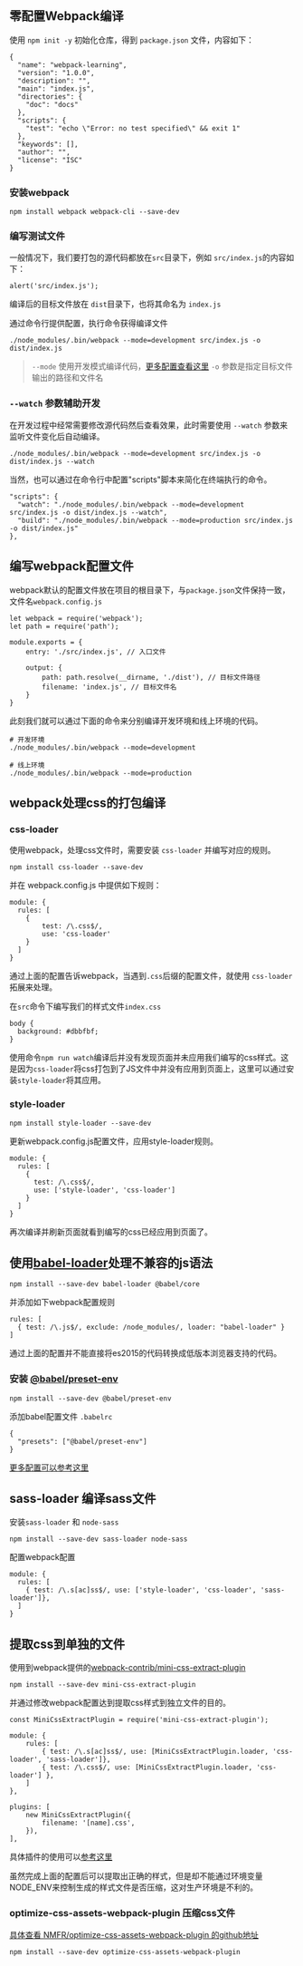 ## 零配置Webpack编译

使用 `npm init -y` 初始化仓库，得到 `package.json` 文件，内容如下：

```
{
  "name": "webpack-learning",
  "version": "1.0.0",
  "description": "",
  "main": "index.js",
  "directories": {
    "doc": "docs"
  },
  "scripts": {
    "test": "echo \"Error: no test specified\" && exit 1"
  },
  "keywords": [],
  "author": "",
  "license": "ISC"
}
```

### 安装webpack

```
npm install webpack webpack-cli --save-dev
```

### 编写测试文件

一般情况下，我们要打包的源代码都放在`src`目录下，例如 `src/index.js`的内容如下：

```
alert('src/index.js');
```

编译后的目标文件放在 `dist`目录下，也将其命名为 `index.js`

通过命令行提供配置，执行命令获得编译文件

```
./node_modules/.bin/webpack --mode=development src/index.js -o dist/index.js
```

> `--mode` 使用开发模式编译代码，[更多配置查看这里](https://webpack.js.org/configuration/mode/)
> `-o` 参数是指定目标文件输出的路径和文件名

### `--watch` 参数辅助开发

在开发过程中经常需要修改源代码然后查看效果，此时需要使用 `--watch` 参数来监听文件变化后自动编译。

```
./node_modules/.bin/webpack --mode=development src/index.js -o dist/index.js --watch
```

当然，也可以通过在命令行中配置"scripts"脚本来简化在终端执行的命令。

```
"scripts": {
  "watch": "./node_modules/.bin/webpack --mode=development src/index.js -o dist/index.js --watch",
  "build": "./node_modules/.bin/webpack --mode=production src/index.js -o dist/index.js"
},
```

## 编写webpack配置文件

webpack默认的配置文件放在项目的根目录下，与`package.json`文件保持一致，文件名`webpack.config.js`

```
let webpack = require('webpack');
let path = require('path');

module.exports = {
    entry: './src/index.js', // 入口文件

    output: {
        path: path.resolve(__dirname, './dist'), // 目标文件路径
        filename: 'index.js', // 目标文件名
    }
}
```

此刻我们就可以通过下面的命令来分别编译开发环境和线上环境的代码。

```
# 开发环境
./node_modules/.bin/webpack --mode=development

# 线上环境
./node_modules/.bin/webpack --mode=production
```


## webpack处理css的打包编译

### css-loader

使用webpack，处理css文件时，需要安装 `css-loader` 并编写对应的规则。

```
npm install css-loader --save-dev
```

并在 webpack.config.js 中提供如下规则：

```
module: {
  rules: [
    {
        test: /\.css$/,
        use: 'css-loader'
    }
  ]
}
```

通过上面的配置告诉webpack，当遇到`.css`后缀的配置文件，就使用 `css-loader` 拓展来处理。

在`src`命令下编写我们的样式文件`index.css`

```
body {
  background: #dbbfbf;
}
```

使用命令`npm run watch`编译后并没有发现页面并未应用我们编写的css样式。这是因为`css-loader`将css打包到了JS文件中并没有应用到页面上，这里可以通过安装`style-loader`将其应用。


### style-loader
```
npm install style-loader --save-dev
```

更新webpack.config.js配置文件，应用style-loader规则。

```
module: {
  rules: [
    {
      test: /\.css$/,
      use: ['style-loader', 'css-loader']
    }
  ]
}
```

再次编译并刷新页面就看到编写的css已经应用到页面了。

## 使用[babel-loader](https://babeljs.io/setup)处理不兼容的js语法

```
npm install --save-dev babel-loader @babel/core
```

并添加如下webpack配置规则

```
rules: [
  { test: /\.js$/, exclude: /node_modules/, loader: "babel-loader" }
]
```

通过上面的配置并不能直接将es2015的代码转换成低版本浏览器支持的代码。

### 安装 [@babel/preset-env](https://www.babeljs.cn/docs/babel-preset-env)

```
npm install --save-dev @babel/preset-env
```

添加babel配置文件 `.babelrc`

```
{
  "presets": ["@babel/preset-env"]
}
```

[更多配置可以参考这里](https://www.cnblogs.com/chyingp/p/understanding-babel-preset-env.html)


## sass-loader 编译sass文件

安装`sass-loader` 和 `node-sass`

```
npm install --save-dev sass-loader node-sass
```

配置webpack配置

```
module: {
  rules: [
    { test: /\.s[ac]ss$/, use: ['style-loader', 'css-loader', 'sass-loader']},
  ]
}
```

## 提取css到单独的文件

使用到webpack提供的[webpack-contrib/mini-css-extract-plugin](https://github.com/webpack-contrib/mini-css-extract-plugin)


```
npm install --save-dev mini-css-extract-plugin
```

并通过修改webpack配置达到提取css样式到独立文件的目的。

```
const MiniCssExtractPlugin = require('mini-css-extract-plugin');

module: {
    rules: [
        { test: /\.s[ac]ss$/, use: [MiniCssExtractPlugin.loader, 'css-loader', 'sass-loader']},
        { test: /\.css$/, use: [MiniCssExtractPlugin.loader, 'css-loader'] },
    ]
},

plugins: [
    new MiniCssExtractPlugin({
        filename: '[name].css',
    }),  
],
```
具体插件的使用可以[参考这里](https://github.com/webpack-contrib/mini-css-extract-plugin#extracting-all-css-in-a-single-file)


虽然完成上面的配置后可以提取出正确的样式，但是却不能通过环境变量NODE_ENV来控制生成的样式文件是否压缩，这对生产环境是不利的。

### optimize-css-assets-webpack-plugin 压缩css文件

[具体查看 NMFR/optimize-css-assets-webpack-plugin 的github地址](https://github.com/NMFR/optimize-css-assets-webpack-plugin#example)

```
npm install --save-dev optimize-css-assets-webpack-plugin
```

